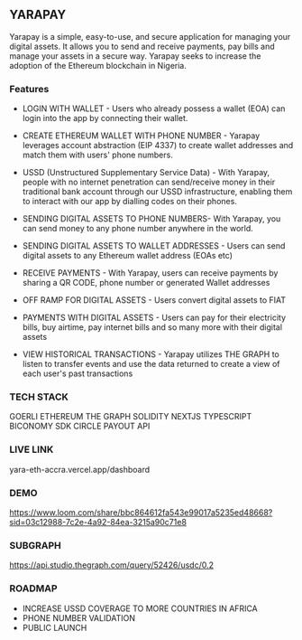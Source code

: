 ## YARAPAY

Yarapay is a simple, easy-to-use, and secure application for managing your digital assets. It allows you to send and receive payments, pay bills and manage your assets in a secure way.
Yarapay seeks to increase the adoption of the Ethereum blockchain in Nigeria.

### Features

- LOGIN WITH WALLET - Users who already possess a wallet (EOA) can login into the app by connecting their wallet.

- CREATE ETHEREUM WALLET WITH PHONE NUMBER - Yarapay leverages account abstraction (EIP 4337) to create wallet addresses and match them with users' phone numbers.

- USSD (Unstructured Supplementary Service Data) - With Yarapay, people with no internet penetration can send/receive money in their traditional bank account through our USSD infrastructure, enabling them to interact with our app by dialling codes on their phones.

- SENDING DIGITAL ASSETS TO PHONE NUMBERS- With Yarapay, you can send money to any phone number anywhere in the world.

- SENDING DIGITAL ASSETS TO WALLET ADDRESSES -  Users can send digital assets to any Ethereum wallet address (EOAs etc)

- RECEIVE PAYMENTS - With Yarapay, users can receive payments by sharing a QR CODE, phone number or generated Wallet addresses

- OFF RAMP FOR DIGITAL ASSETS - Users convert digital assets to FIAT

- PAYMENTS WITH DIGITAL ASSETS - Users can pay for their electricity bills, buy airtime, pay internet bills and so many more with their digital assets

- VIEW HISTORICAL TRANSACTIONS -  Yarapay utilizes THE GRAPH to listen to transfer events and use the data returned to create a view of each user's past transactions

### TECH STACK

GOERLI ETHEREUM
THE GRAPH
SOLIDITY
NEXTJS
TYPESCRIPT
BICONOMY SDK
CIRCLE PAYOUT API


### LIVE LINK

yara-eth-accra.vercel.app/dashboard

### DEMO

https://www.loom.com/share/bbc864612fa543e99017a5235ed48668?sid=03c12988-7c2e-4a92-84ea-3215a90c71e8

### SUBGRAPH
https://api.studio.thegraph.com/query/52426/usdc/0.2

### ROADMAP

- INCREASE USSD COVERAGE TO MORE COUNTRIES IN AFRICA
- PHONE NUMBER VALIDATION
- PUBLIC LAUNCH




